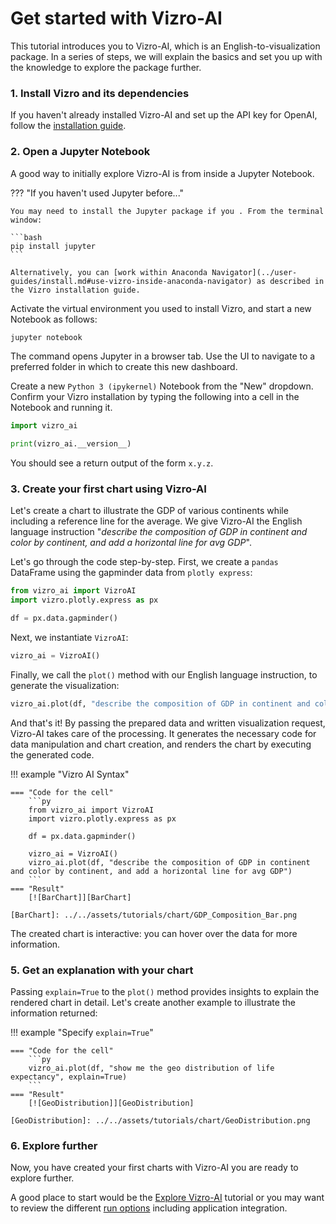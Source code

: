 # Get started with Vizro-AI
This tutorial introduces you to Vizro-AI, which is an English-to-visualization package. In a series of steps, we will explain the basics and set you up with the knowledge to explore the package further.

### 1. Install Vizro and its dependencies

If you haven't already installed Vizro-AI and set up the API key for OpenAI, follow the [installation guide](../user-guides/install.md).

### 2. Open a Jupyter Notebook

A good way to initially explore Vizro-AI is from inside a Jupyter Notebook.

??? "If you haven't used Jupyter before..."

    You may need to install the Jupyter package if you . From the terminal window:

    ```bash
    pip install jupyter
    ```

    Alternatively, you can [work within Anaconda Navigator](../user-guides/install.md#use-vizro-inside-anaconda-navigator) as described in the Vizro installation guide.


Activate the virtual environment you used to install Vizro, and start a new Notebook as follows:

```bash
jupyter notebook
```

The command opens Jupyter in a browser tab. Use the UI to navigate to a preferred folder in which to create this new dashboard.

Create a new `Python 3 (ipykernel)` Notebook from the "New" dropdown. Confirm your Vizro installation by typing the following into a cell in the Notebook and running it.

```py
import vizro_ai

print(vizro_ai.__version__)
```

You should see a return output of the form `x.y.z`.


### 3. Create your first chart using Vizro-AI

Let's create a chart to illustrate the GDP of various continents while including a reference line for the average. We give Vizro-AI the English language instruction "*describe the composition of GDP in continent and color by continent, and add a horizontal line for avg GDP*".

Let's go through the code step-by-step. First, we create a `pandas` DataFrame using the gapminder data from `plotly express`:

```python
from vizro_ai import VizroAI
import vizro.plotly.express as px

df = px.data.gapminder()
```


Next, we instantiate `VizroAI`:

```python
vizro_ai = VizroAI()
```

Finally, we call the `plot()` method with our English language instruction, to generate the visualization:

```python
vizro_ai.plot(df, "describe the composition of GDP in continent and color by continent, and add a horizontal line for avg GDP")
```

And that's it! By passing the prepared data and written visualization request, Vizro-AI takes care of the processing. It generates the necessary code for data manipulation and chart creation, and renders the chart by executing the generated code.

!!! example "Vizro AI Syntax"

    === "Code for the cell"
        ```py
        from vizro_ai import VizroAI
        import vizro.plotly.express as px

        df = px.data.gapminder()

        vizro_ai = VizroAI()
        vizro_ai.plot(df, "describe the composition of GDP in continent and color by continent, and add a horizontal line for avg GDP")
        ```
    === "Result"
        [![BarChart]][BarChart]

    [BarChart]: ../../assets/tutorials/chart/GDP_Composition_Bar.png

The created chart is interactive: you can hover over the data for more information.

### 5. Get an explanation with your chart

Passing `explain=True` to the `plot()` method provides insights to explain the rendered chart in detail. Let's create another example to illustrate the information returned:

!!! example "Specify  `explain=True`"

    === "Code for the cell"
        ```py
        vizro_ai.plot(df, "show me the geo distribution of life expectancy", explain=True)
        ```
    === "Result"
        [![GeoDistribution]][GeoDistribution]

    [GeoDistribution]: ../../assets/tutorials/chart/GeoDistribution.png

### 6. Explore further

Now, you have created your first charts with Vizro-AI you are ready to explore further.

A good place to start would be the [Explore Vizro-AI](./explore-vizro-ai.md) tutorial or you may want to review the different [run options](../user-guides/run-vizro-ai.md) including application integration.
